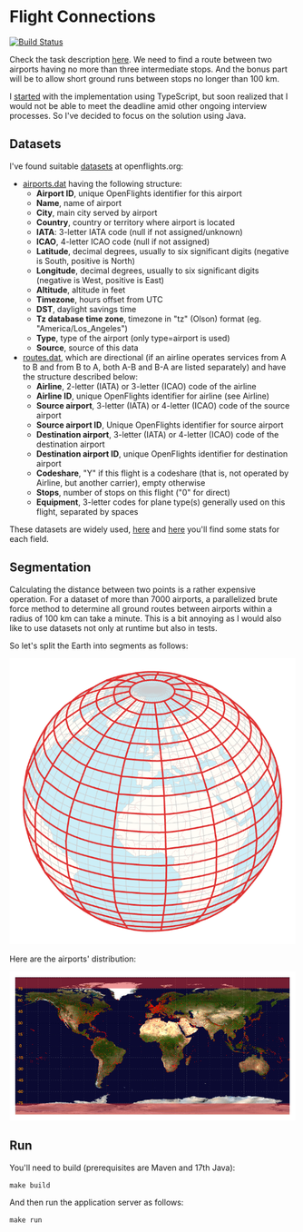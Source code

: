 # Flight Connections

[![Build Status](https://github.com/antivoland/transporeon-test/workflows/build/badge.svg)](https://github.com/antivoland/transporeon-test/actions/workflows/build.yml)

Check the task description [here](TASK.md). We need to find a route between two airports having no more than three intermediate stops. And the bonus part will be to allow short ground runs between stops no longer than 100 km.

I [started](https://github.com/antivoland/transporeon-test/tree/typescript) with the implementation using TypeScript, but soon realized that I would not be able to meet the deadline amid other ongoing interview processes. So I've decided to focus on the solution using Java.

## Datasets

I've found suitable [datasets](https://openflights.org/data.html) at openflights.org:
* [airports.dat](src/main/resources/data/airports.dat) having the following structure:
  * **Airport ID**, unique OpenFlights identifier for this airport
  * **Name**, name of airport
  * **City**, main city served by airport
  * **Country**, country or territory where airport is located
  * **IATA**: 3-letter IATA code (null if not assigned/unknown)
  * **ICAO**, 4-letter ICAO code (null if not assigned)
  * **Latitude**, decimal degrees, usually to six significant digits (negative is South, positive is North)
  * **Longitude**, decimal degrees, usually to six significant digits (negative is West, positive is East)
  * **Altitude**, altitude in feet
  * **Timezone**, hours offset from UTC
  * **DST**, daylight savings time
  * **Tz database time zone**, timezone in "tz" (Olson) format (eg. "America/Los_Angeles")
  * **Type**, type of the airport (only type=airport is used)
  * **Source**,	source of this data
* [routes.dat](src/main/resources/data/routes.dat), which are directional (if an airline operates services from A to B and from B to A, both A-B and B-A are listed separately) and have the structure described below:
  * **Airline**, 2-letter (IATA) or 3-letter (ICAO) code of the airline
  * **Airline ID**, unique OpenFlights identifier for airline (see Airline)
  * **Source airport**, 3-letter (IATA) or 4-letter (ICAO) code of the source airport
  * **Source airport ID**, Unique OpenFlights identifier for source airport
  * **Destination airport**, 3-letter (IATA) or 4-letter (ICAO) code of the destination airport
  * **Destination airport ID**, unique OpenFlights identifier for destination airport
  * **Codeshare**, "Y" if this flight is a codeshare (that is, not operated by Airline, but another carrier), empty otherwise
  * **Stops**, number of stops on this flight ("0" for direct)
  * **Equipment**, 3-letter codes for plane type(s) generally used on this flight, separated by spaces

These datasets are widely used, [here](https://www.kaggle.com/datasets/elmoallistair/airlines-airport-and-routes?select=airports.csv) and [here](https://www.kaggle.com/datasets/elmoallistair/airlines-airport-and-routes?select=routes.csv) you'll find some stats for each field.

## Segmentation

Calculating the distance between two points is a rather expensive operation. For a dataset of more than 7000 airports, a parallelized brute force method to determine all ground routes between airports within a radius of 100 km can take a minute. This is a bit annoying as I would also like to use datasets not only at runtime but also in tests.

So let's split the Earth into segments as follows:

![Sectors](sectors.png)

Here are the airports' distribution:

![Airport's distribution](airports.png)

## Run

You'll need to build (prerequisites are Maven and 17th Java):

```shell
make build
```

And then run the application server as follows:

```shell
make run
```